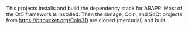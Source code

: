 This projects installs and build the dependency stack for ARAPP.
Most of the Qt5 framework is installed.
Then the simage, Coin, and SoQt projects from https://bitbucket.org/Coin3D are cloned (mercurial) and built.
